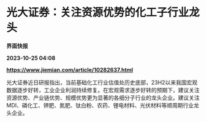 # 光大证券：关注资源优势的化工子行业龙头
**界面快报**

**2023-10-25 04:08**

**https://www.jiemian.com/article/10282637.html**

光大证券近日研报指出，当前基础化工行业估值处历史底部，23H2以来我国宏观数据逐步好转，工业企业利润持续修复。在宏观需求逐步好转的预期下，建议关注资源优势、产业链优势、规模优势更为显著的各细分子行业的龙头企业。建议关注MDI、磷化工、钾肥、氮肥、钛白粉、农药、锂电材料、光伏材料等顺周期行业龙头企业。